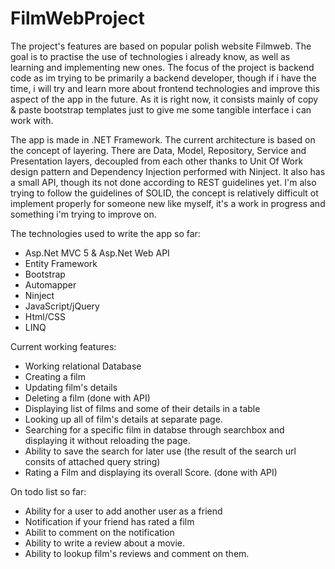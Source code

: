 # FilmWebProject
The project's features are based on popular polish website Filmweb. The goal is to practise the use of technologies i already know, as well as learning and implementing new ones. The focus of the project is backend code as im trying to be primarily a backend developer, though if i have the time, i will try and learn more about frontend technologies and improve this aspect of the app in the future. As it is right now, it consists mainly of copy & paste bootstrap templates just to give me some tangible interface i can work with.

The app is made in .NET Framework. The current architecture is based on the concept of layering. There are Data, Model, Repository, Service and Presentation layers, decoupled from each other thanks to Unit Of Work design pattern and Dependency Injection performed with Ninject. It also has a small API, though its not done according to REST guidelines yet. I'm also trying to follow the guidelines of SOLID, the concept is relatively difficult ot implement properly for someone new like myself, it's a work in progress and something i'm trying to improve on.

The technologies used to write the app so far:

- Asp.Net MVC 5 & Asp.Net Web API
- Entity Framework
- Bootstrap
- Automapper
- Ninject
- JavaScript/jQuery
- Html/CSS
- LINQ

Current working features:

- Working relational Database
- Creating a film
- Updating film's details
- Deleting a film (done with API)
- Displaying list of films and some of their details in a table
- Looking up all of film's details at separate page.
- Searching for a specific film in databse through searchbox and displaying it without reloading the page.
- Ability to save the search for later use (the result of the search url consits of attached query string)
- Rating a Film and displaying its overall Score. (done with API)

On todo list so far:

- Ability for a user to add another user as a friend
- Notification if your friend has rated a film
- Abilit to comment on the notification
- Ability to write a review about a movie.
- Ability to lookup film's reviews and comment on them.
